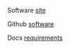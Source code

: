 
Software [site](https://qloapps.com/)

Github [software](https://github.com/webkul/hotelcommerce)

Docs [requirements](https://qloapps.com/qlo-reservation-system/)
